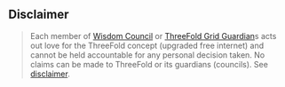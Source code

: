 ## Disclaimer

> Each member of [Wisdom Council](threefold__wisdom_council) or [ThreeFold Grid Guardian](threefold__grid_guardians)s acts out love for the ThreeFold concept (upgraded free internet) and cannot be held accountable for any personal decision taken. No claims can be made to ThreeFold or its guardians (councils).
> See [disclaimer](legal__disclaimer.md).